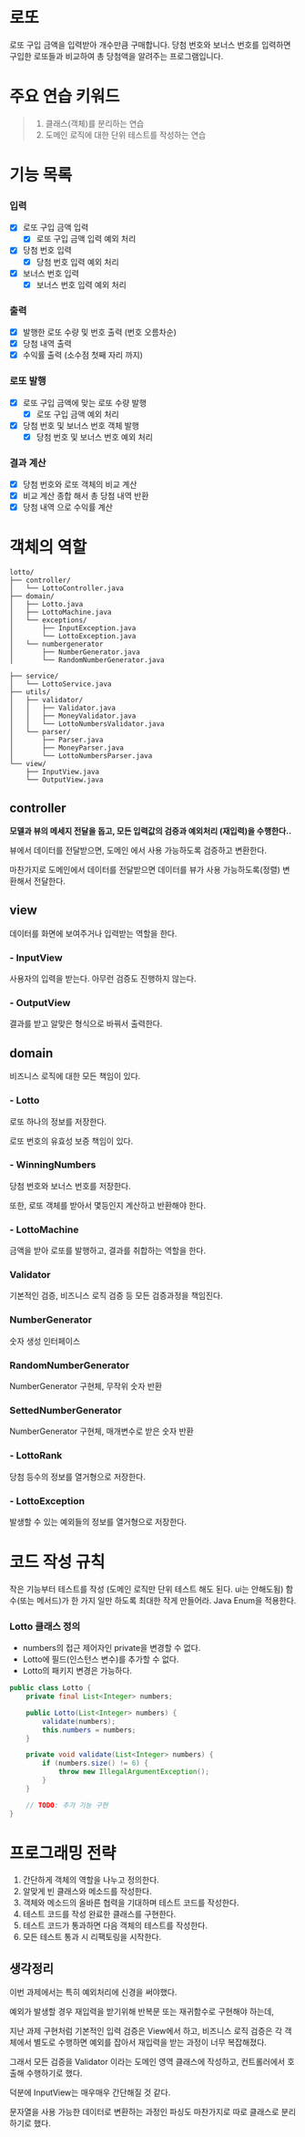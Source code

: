 # 로또

로또 구입 금액을 입력받아 개수만큼 구매합니다.
당첨 번호와 보너스 번호를 입력하면 구입한 로또들과 비교하여 총 당첨액을 알려주는 프로그램입니다.

# 주요 연습 키워드

> 1. 클래스(객체)를 분리하는 연습
> 2. 도메인 로직에 대한 단위 테스트를 작성하는 연습

# 기능 목록

### 입력

- [x] 로또 구입 금액 입력
  - [x] 로또 구입 금액 입력 예외 처리
- [x] 당첨 번호 입력
  - [x] 당첨 번호 입력 예외 처리
- [x] 보너스 번호 입력
  - [x] 보너스 번호 입력 예외 처리

### 출력

- [x] 발행한 로또 수량 및 번호 출력 (번호 오름차순)
- [x] 당첨 내역 출력
- [x] 수익률 출력 (소수점 첫째 자리 까지)

### 로또 발행

- [x] 로또 구입 금액에 맞는 로또 수량 발행
  - [x] 로또 구입 금액 예외 처리
- [x] 당첨 번호 및 보너스 번호 객체 발행
  - [x] 당첨 번호 및 보너스 번호 예외 처리

### 결과 계산

- [x] 당첨 번호와 로또 객체의 비교 계산
- [x] 비교 계산 종합 해서 총 당첨 내역 반환
- [x] 당첨 내역 으로 수익률 계산

# 객체의 역할

```text
lotto/
├── controller/
│   └── LottoController.java
├── domain/
│   ├── Lotto.java
│   ├── LottoMachine.java
│   └── exceptions/
│       ├── InputException.java
│       └── LottoException.java
│   └── numbergenerator
│       ├── NumberGenerator.java
│       └── RandomNumberGenerator.java

├── service/
│   └── LottoService.java
├── utils/
│   ├── validator/
│   │   ├── Validator.java
│   │   ├── MoneyValidator.java
│   │   └── LottoNumbersValidator.java
│   └── parser/
│       ├── Parser.java
│       ├── MoneyParser.java
│       └── LottoNumbersParser.java
└── view/
    ├── InputView.java
    └── OutputView.java
```

## controller

**모델과 뷰의 메세지 전달을 돕고, 모든 입력값의 검증과 예외처리 (재입력)을 수행한다..**

뷰에서 데이터를 전달받으면, 도메인 에서 사용 가능하도록 검증하고 변환한다.

마찬가지로 도메인에서 데이터를 전달받으면 데이터를 뷰가 사용 가능하도록(정렬) 변환해서 전달한다.

## view

데이터를 화면에 보여주거나 입력받는 역할을 한다.

### - InputView

사용자의 입력을 받는다. 아무런 검증도 진행하지 않는다.

### - OutputView

결과를 받고 알맞은 형식으로 바꿔서 출력한다.

## domain

비즈니스 로직에 대한 모든 책임이 있다.

### - Lotto

로또 하나의 정보를 저장한다.

로또 번호의 유효성 보증 책임이 있다.

### - WinningNumbers

당첨 번호와 보너스 번호를 저장한다.

또한, 로또 객체를 받아서 몇등인지 계산하고 반환해야 한다.

### - LottoMachine

금액을 받아 로또를 발행하고, 결과를 취합하는 역할을 한다.

### Validator

기본적인 검증, 비즈니스 로직 검증 등 모든 검증과정을 책임진다.

### NumberGenerator

숫자 생성 인터페이스

### RandomNumberGenerator

NumberGenerator 구현체, 무작위 숫자 반환

### SettedNumberGenerator

NumberGenerator 구현체, 매개변수로 받은 숫자 반환

### - LottoRank

당첨 등수의 정보를 열거형으로 저장한다.

### - LottoException

발생할 수 있는 예외들의 정보를 열거형으로 저장한다.

# 코드 작성 규칙

작은 기능부터 테스트를 작성 (도메인 로직만 단위 테스트 해도 된다. ui는 안해도됨)
함수(또는 메서드)가 한 가지 일만 하도록 최대한 작게 만들어라.
Java Enum을 적용한다.

### Lotto 클래스 정의

- numbers의 접근 제어자인 private을 변경할 수 없다.
- Lotto에 필드(인스턴스 변수)를 추가할 수 없다.
- Lotto의 패키지 변경은 가능하다.

```java
public class Lotto {
    private final List<Integer> numbers;

    public Lotto(List<Integer> numbers) {
        validate(numbers);
        this.numbers = numbers;
    }

    private void validate(List<Integer> numbers) {
        if (numbers.size() != 6) {
            throw new IllegalArgumentException();
        }
    }

    // TODO: 추가 기능 구현
}
```

# 프로그래밍 전략

1. 간단하게 객체의 역할을 나누고 정의한다.
2. 알맞게 빈 클래스와 메소드를 작성한다.
3. 객체와 메소드의 올바른 협력을 기대하며 테스트 코드를 작성한다.
4. 테스트 코드를 작성 완료한 클래스를 구현한다.
5. 테스트 코드가 통과하면 다음 객체의 테스트를 작성한다.
6. 모든 테스트 통과 시 리팩토링을 시작한다.


## 생각정리

이번 과제에서는 특히 예외처리에 신경을 써야했다.

예외가 발생할 경우 재입력을 받기위해 반복문 또는 재귀함수로 구현해야 하는데,

지난 과제 구현처럼 기본적인 입력 검증은 View에서 하고, 비즈니스 로직 검증은 각 객체에서 별도로 수행하면
예외를 잡아서 재입력을 받는 과정이 너무 복잡해졌다.

그래서 모든 검증을 Validator 이라는 도메인 영역 클래스에 작성하고, 컨트롤러에서 호출해 수행하기로 했다.

덕분에 InputView는 매우매우 간단해질 것 같다.

문자열을 사용 가능한 데이터로 변환하는 과정인 파싱도 마찬가지로 따로 클래스로 분리하기로 했다.
